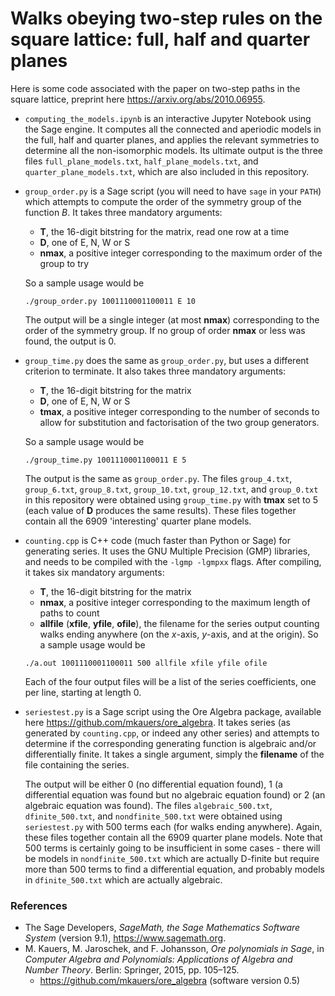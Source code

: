 # Walks obeying two-step rules on the square lattice: full, half and quarter planes
Here is some code associated with the paper on two-step paths in the square lattice, preprint here https://arxiv.org/abs/2010.06955.

- `computing_the_models.ipynb` is an interactive Jupyter Notebook using the Sage engine. It computes all the connected and aperiodic models in the full, half and quarter planes, and applies the relevant symmetries to determine all the non-isomorphic models. Its ultimate output is the three files `full_plane_models.txt`, `half_plane_models.txt`, and `quarter_plane_models.txt`, which are also included in this repository.

- `group_order.py` is a Sage script (you will need to have `sage` in your `PATH`) which attempts to compute the order of the symmetry group of the function *B*. It takes three mandatory arguments: 
  - **T**, the 16-digit bitstring for the matrix, read one row at a time
  - **D**, one of E, N, W or S
  - **nmax**, a positive integer corresponding to the maximum order of the group to try
  
  So a sample usage would be
  ```
  ./group_order.py 1001110001100011 E 10
  ```
  The output will be a single integer (at most **nmax**) corresponding to the order of the symmetry group. If no group of order **nmax** or less was found, the output is 0.
  
- `group_time.py` does the same as `group_order.py`, but uses a different criterion to terminate. It also takes three mandatory arguments:
  - **T**, the 16-digit bitstring for the matrix
  - **D**, one of E, N, W or S
  - **tmax**, a positive integer corresponding to the number of seconds to allow for substitution and factorisation of the two group generators.
  
  So a sample usage would be
  ```
  ./group_time.py 1001110001100011 E 5
  ```
  The output is the same as `group_order.py`. The files `group_4.txt`, `group_6.txt`, `group_8.txt`, `group_10.txt`, `group_12.txt`, and `group_0.txt` in this repository were obtained using `group_time.py` with **tmax** set to 5 (each value of **D** produces the same results). These files together contain all the 6909 'interesting' quarter plane models.
  
- `counting.cpp` is C++ code (much faster than Python or Sage) for generating series. It uses the GNU Multiple Precision (GMP) libraries, and needs to be compiled with the `-lgmp -lgmpxx` flags. After compiling, it takes six mandatory arguments:
  - **T**, the 16-digit bitstring for the matrix
  - **nmax**, a positive integer corresponding to the maximum length of paths to count
  - **allfile** (**xfile**, **yfile**, **ofile**), the filename for the series output counting walks ending anywhere (on the *x*-axis, *y*-axis, and at the origin).
  So a sample usage would be
  ```
  ./a.out 1001110001100011 500 allfile xfile yfile ofile
  ```
  Each of the four output files will be a list of the series coefficients, one per line, starting at length 0.
  
- `seriestest.py` is a Sage script using the Ore Algebra package, available here https://github.com/mkauers/ore_algebra. It takes series (as generated by `counting.cpp`, or indeed any other series) and attempts to determine if the corresponding generating function is algebraic and/or differentially finite. It takes a single argument, simply the **filename** of the file containing the series.

  The output will be either 0 (no differential equation found), 1 (a differential equation was found but no algebraic equation found) or 2 (an algebraic equation was found). The files `algebraic_500.txt`, `dfinite_500.txt`, and `nondfinite_500.txt` were obtained using `seriestest.py` with 500 terms each (for walks ending anywhere). Again, these files together contain all the 6909 quarter plane models. Note that 500 terms is certainly going to be insufficient in some cases - there will be models in `nondfinite_500.txt` which are actually D-finite but require more than 500 terms to find a differential equation, and probably models in `dfinite_500.txt` which are actually algebraic.
  
### References

- The Sage Developers, *SageMath, the Sage Mathematics Software System* (version 9.1), https://www.sagemath.org.
- M. Kauers, M. Jaroschek, and F. Johansson, *Ore polynomials in Sage*, in *Computer Algebra and Polynomials: Applications of Algebra and Number Theory*. Berlin: Springer, 2015, pp. 105–125.
  - https://github.com/mkauers/ore_algebra (software version 0.5)
